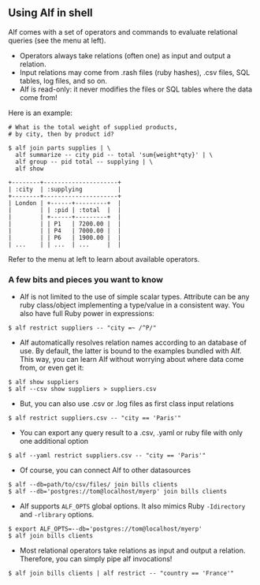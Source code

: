 ## Using Alf in shell

Alf comes with a set of operators and commands to evaluate relational queries (see the menu at left).

* Operators always take relations (often one) as input and output a relation.
* Input relations may come from .rash files (ruby hashes), .csv files, SQL tables, log files, and so on.
* Alf is read-only: it never modifies the files or SQL tables where the data come from!

Here is an example:

<pre><code class="bash"># What is the total weight of supplied products,
# by city, then by product id?

$ alf join parts supplies | \
  alf summarize -- city pid -- total 'sum{weight*qty}' | \
  alf group -- pid total -- supplying | \
  alf show

+--------+---------------------+
| :city  | :supplying          |
+--------+---------------------+
| London | +------+---------+  |
|        | | :pid | :total  |  |
|        | +------+---------+  |
|        | | P1   | 7200.00 |  |
|        | | P4   | 7000.00 |  |
|        | | P6   | 1900.00 |  |
| ...    | | ...  | ...     |  |
</code></pre>

Refer to the menu at left to learn about available operators.

### A few bits and pieces you want to know

* Alf is not limited to the use of simple scalar types. Attribute can be any ruby class/object implementing a type/value in a consistent way. You also have full Ruby power in expressions:

<pre><code class="terminal">$ alf restrict suppliers -- "city =~ /^P/"</code></pre>

* Alf automatically resolves relation names according to an database of use. By default, the latter is bound to the examples bundled with Alf. This way, you can learn Alf without worrying about where data come from, or even get it:

<pre><code class="terminal">$ alf show suppliers
$ alf --csv show suppliers > suppliers.csv</code></pre>

* But, you can also use .csv or .log files as first class input relations

<pre><code class="terminal">$ alf restrict suppliers.csv -- "city == 'Paris'"</code></pre>

* You can export any query result to a .csv, .yaml or ruby file with only one additional option

<pre><code class="terminal">$ alf --yaml restrict suppliers.csv -- "city == 'Paris'"</code></pre>

* Of course, you can connect Alf to other datasources

<pre><code class="terminal">$ alf --db=path/to/csv/files/ join bills clients
$ alf --db='postgres://tom@localhost/myerp' join bills clients
</code></pre>

* Alf supports `ALF_OPTS` global options. It also mimics Ruby `-Idirectory` and `-rlibrary` options.

<pre><code class="terminal">$ export ALF_OPTS=--db='postgres://tom@localhost/myerp'
$ alf join bills clients
</code></pre>

* Most relational operators take relations as input and output a relation. Therefore, you can simply pipe alf invocations!

<pre><code class="terminal">$ alf join bills clients | alf restrict -- "country == 'France'"</code></pre>


